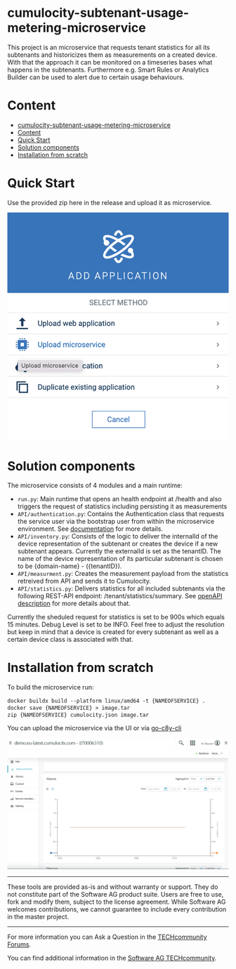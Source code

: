 # cumulocity-subtenant-usage-metering-microservice


This project is an microservice that requests tenant statistics for all its subtenants and historicizes them as measurements on a created device. With that the approach it can be monitored on a timeseries bases what happens in the subtenants. Furthermore e.g. Smart Rules or Analytics Builder can be used to alert due to certain usage behaviours.

# Content
- [cumulocity-subtenant-usage-metering-microservice](#cumulocity-subtenant-usage-metering-microservice)
- [Content](#content)
- [Quick Start](#quick-start)
- [Solution components](#solution-components)
- [Installation from scratch](#installation-from-scratch)

# Quick Start
Use the provided zip here in the release and upload it as microservice.

![Upload](/resources/upload.png)

# Solution components

The microservice consists of 4 modules and a main runtime:
* `run.py`: Main runtime that opens an health endpoint at /health and also triggers the request of  statistics including persisting it as measurements
* `API/authentication.py`: Contains the Authentication class that requests the service user via the bootstrap user from within the microservice environment. See [documentation](https://cumulocity.com/guides/microservice-sdk/concept/#microservice-bootstrap) for more details.
* `API/inventory.py`: Consists of the logic to deliver the internalId of the device representation of the subtenant or creates the device if a new subtenant appears. Currently the externalId is set as the tenantID. The name of the device representation of its particular subtenant is chosen to be {domain-name} - ({tenantID}).
* `API/measurment.py`: Creates the measurement payload from the statistics retreived from API and sends it to Cumulocity.
* `API/statistics.py`: Delivers statistics for all included subtenants via the following REST-API endpoint: /tenant/statistics/summary. See [openAPI description](https://cumulocity.com/api/10.11.0/#operation/getSummaryAllTenantsUsageStatistics) for more details about that.

Currently the sheduled request for statistics is set to be 900s which equals 15 minutes. Debug Level is set to be INFO. Feel free to adjust the resolution but keep in mind that a device is created for every subtenant as well as a certain device class is associated with that.

# Installation from scratch

To build the microservice run:
```
docker buildx build --platform linux/amd64 -t {NAMEOFSERVICE} .
docker save {NAMEOFSERVICE} > image.tar
zip {NAMEOFSERVICE} cumulocity.json image.tar
```

You can upload the microservice via the UI or via [go-c8y-cli](https://github.com/reubenmiller/go-c8y-cli)

![Measurements](/resources/measurements.png)


------------------------------

These tools are provided as-is and without warranty or support. They do not constitute part of the Software AG product suite. Users are free to use, fork and modify them, subject to the license agreement. While Software AG welcomes contributions, we cannot guarantee to include every contribution in the master project.
_____________________
For more information you can Ask a Question in the [TECHcommunity Forums](http://tech.forums.softwareag.com/techjforum/forums/list.page?product=cumulocity).

You can find additional information in the [Software AG TECHcommunity](http://techcommunity.softwareag.com/home/-/product/name/cumulocity).
